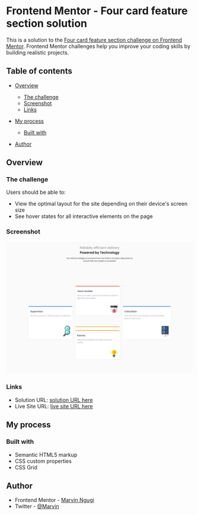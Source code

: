 # Frontend Mentor - Four card feature section solution

This is a solution to the [Four card feature section challenge on Frontend Mentor](https://www.frontendmentor.io/challenges/four-card-feature-section-weK1eFYK). Frontend Mentor challenges help you improve your coding skills by building realistic projects. 

## Table of contents

- [Overview](#overview)
  - [The challenge](#the-challenge)
  - [Screenshot](#screenshot)
  - [Links](#links)
- [My process](#my-process)
  - [Built with](#built-with)
 
- [Author](#author)


## Overview

### The challenge

Users should be able to:

- View the optimal layout for the site depending on their device's screen size
- See hover states for all interactive elements on the page

### Screenshot

![](https://github.com/phoenix-mkay/FrontendMentor-Challenges/blob/master/four-card-features-section/images/screenshot.png)



### Links

- Solution URL: [solution URL here](https://github.com/phoenix-mkay/FrontendMentor-Challenges/tree/master/four-card-features-section)
- Live Site URL: [live site URL here](https://competent-edison-b9197f.netlify.app/)

## My process

### Built with

- Semantic HTML5 markup
- CSS custom properties
- CSS Grid
## Author


- Frontend Mentor - [Marvin Ngugi](https://www.frontendmentor.io/profile/phoenix-mkay)
- Twitter - [@Marvin](https://www.twitter.com/Marvin00199204)
